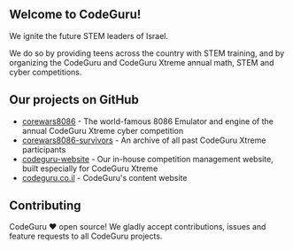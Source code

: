 ## Welcome to CodeGuru!
We ignite the future STEM leaders of Israel.

We do so by providing teens across the country with STEM training, and by organizing the CodeGuru and CodeGuru Xtreme annual math, STEM and cyber competitions.

## Our projects on GitHub
- [corewars8086](https://github.com/codeguru-il/corewars8086) - The world-famous 8086 Emulator and engine of the annual CodeGuru Xtreme cyber competition
- [corewars8086-survivors](https://github.com/codeguru-il/corewars8086-survivors) - An archive of all past CodeGuru Xtreme participants
- [codeguru-website](https://github.com/codeguru-il/codeguru-website) - Our in-house competition management website, built especially for CodeGuru Xtreme
- [codeguru.co.il](https://github.com/codeguru-il/codeguru-il.github.io) - CodeGuru's content website

## Contributing
CodeGuru :heart: open source! We gladly accept contributions, issues and feature requests to all CodeGuru projects.
<!--

**Here are some ideas to get you started:**

🙋‍♀️ A short introduction - what is your organization all about?
🌈 Contribution guidelines - how can the community get involved?
👩‍💻 Useful resources - where can the community find your docs? Is there anything else the community should know?
🍿 Fun facts - what does your team eat for breakfast?
🧙 Remember, you can do mighty things with the power of [Markdown](https://docs.github.com/github/writing-on-github/getting-started-with-writing-and-formatting-on-github/basic-writing-and-formatting-syntax)
-->
